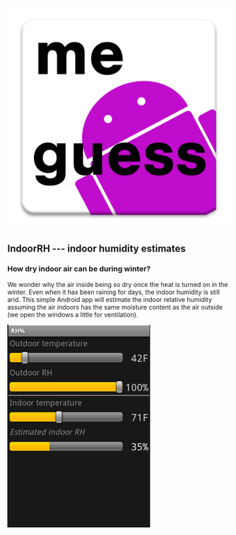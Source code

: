 ![original icon](old-guessicons_web.png)
## IndoorRH --- indoor humidity estimates
### How dry indoor air can be during winter?

We wonder why the air inside being so dry once the heat is turned on in the winter. Even when it has been raining for days, the indoor humidity is still arid. This simple Android app will estimate the indoor relative humidity assuming the air indoors has the same moisture content as the air outside (we open the windows a little for ventilation).

![Original screenshot](RH_scnshot1.png)


